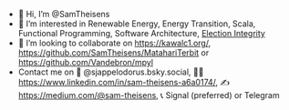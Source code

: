 - 👋 Hi, I’m @SamTheisens
- 👀 I’m interested in Renewable Energy, Energy Transition, Scala, Functional Programming, Software Architecture, [Election Integrity](https://www.linkedin.com/feed/update/urn:li:activity:6538595020553977856/)
- 💞️ I’m looking to collaborate on https://kawalc1.org/, https://github.com/SamTheisens/MatahariTerbit or https://github.com/Vandebron/mpyl
- Contact me on 🦋 @sjappelodorus.bsky.social, 👷‍♂️ https://www.linkedin.com/in/sam-theisens-a6a0174/, ✍️ https://medium.com/@sam-theisens, 📞 Signal (preferred) or Telegram


<!---
SamTheisens/SamTheisens is a ✨ special ✨ repository because its `README.md` (this file) appears on your GitHub profile.
You can click the Preview link to take a look at your changes.
--->
